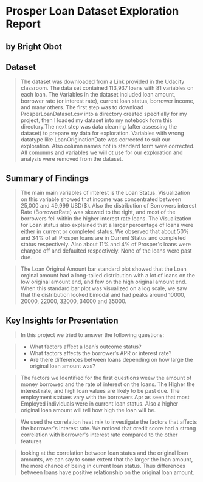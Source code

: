 # Prosper Loan Dataset Exploration Report
## by Bright Obot


## Dataset

> The dataset was downloaded from a Link provided in the Udacity classroom. The data set contained 113,937 loans with 81 variables on each loan. The Variables in the dataset included loan amount, borrower rate (or interest rate), current loan status, borrower income, and many others. The first step was to download ProsperLoanDataset.csv into a directory created specifially for my project, then I loaded my dataset into my notebook form this directory.The next step was data cleaning (after assessing the dataset) to prepare my data for exploration. Variables with wrong datatype like LoanOriginationDate was corrected to suit our exploration. Also column names not in standard form were corrected. All comumns and variables we will ot use for our exploration and analysis were removed from the dataset.


## Summary of Findings

> The main main variables of interest is the Loan Status. Visualization on this variable showed that income was concentrated between 25,000 and 49,999 USD($). Also the distribution of Borrowers interest Rate (BorrowerRate) was skewed to the right, and most of the borrowers fell within the higher interest rate loans. The Visualization for Loan status also explained that a  larger percentage of loans were either in current or completed status. We observed that about 50% and 34% of all Prosper loans are in Current Status and completed status respectively. Also about 11% and 4% of Prosper's loans were charged off and defaulted respectively. None of the loans were past due.

> The Loan Original Amount bar standard plot showed that the Loan orginal amount had a long-tailed distribution with a lot of loans on the low original amount end, and few on the high original amount end. When this standard bar plot was visualized on a log scale, we saw that the distribution looked bimodal and had peaks around 10000, 20000, 22000, 32000, 34000 and 35000.


## Key Insights for Presentation


> In this project we tried to answer the following questions:

> * What factors affect a loan’s outcome status?
> * What factors affects the borrower’s APR or interest rate?
> * Are there differences between loans depending on how large the original loan amount was?

> The factors we Identified for the first questions weew the amount of money borrowed and the rate of interest on the loans. The Higher the interest rate, and high loan values are likely to be past due. The employment statues vary with the borrowers Apr as seen that most Employed individuals were in current loan status. Also a higher original loan amount will tell how high the loan will be.

> We used the correlation heat mix to investigate the factors that affects the borrower's interest rate. We noticed that credit score had a strong correlation with borrower's interest rate compared to the other features

> looking at the correlation between loan status and the original loan amounts, we can say to some extent that the larger the loan amount, the more chance of being in current loan status. Thus differences between loans have positive relationship on the original loan amount.